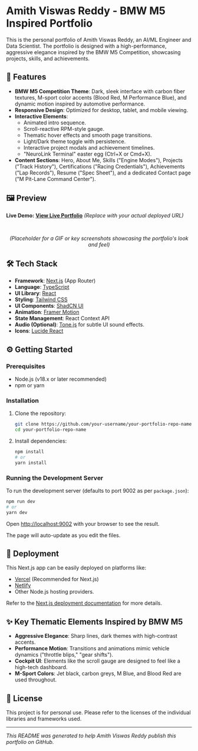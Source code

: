 
# Amith Viswas Reddy - BMW M5 Inspired Portfolio

This is the personal portfolio of Amith Viswas Reddy, an AI/ML Engineer and Data Scientist. The portfolio is designed with a high-performance, aggressive elegance inspired by the BMW M5 Competition, showcasing projects, skills, and achievements.

## 🚀 Features

*   **BMW M5 Competition Theme**: Dark, sleek interface with carbon fiber textures, M-sport color accents (Blood Red, M Performance Blue), and dynamic motion inspired by automotive performance.
*   **Responsive Design**: Optimized for desktop, tablet, and mobile viewing.
*   **Interactive Elements**:
    *   Animated intro sequence.
    *   Scroll-reactive RPM-style gauge.
    *   Thematic hover effects and smooth page transitions.
    *   Light/Dark theme toggle with persistence.
    *   Interactive project modals and achievement timelines.
    *   "NeuroLink Terminal" easter egg (Ctrl+X or Cmd+X).
*   **Content Sections**: Hero, About Me, Skills ("Engine Modes"), Projects ("Track History"), Certifications ("Racing Credentials"), Achievements ("Lap Records"), Resume ("Spec Sheet"), and a dedicated Contact page ("M Pit-Lane Command Center").

## 🖼️ Preview

**Live Demo:** [**View Live Portfolio**](https://avr-portfolio-m5.netlify.app/) <em>(Replace with your actual deployed URL)</em>

<br />

<!-- Add a GIF or a few screenshots here -->
<!-- Example: -->
<!-- ![Portfolio Screenshot 1](https://example.com/path/to/screenshot1.png) -->
<!-- ![Portfolio GIF](https://example.com/path/to/portfolio.gif) -->

<p align="center">
  <em>(Placeholder for a GIF or key screenshots showcasing the portfolio's look and feel)</em>
</p>

## 🛠️ Tech Stack

*   **Framework**: [Next.js](https://nextjs.org/) (App Router)
*   **Language**: [TypeScript](https://www.typescriptlang.org/)
*   **UI Library**: [React](https://reactjs.org/)
*   **Styling**: [Tailwind CSS](https://tailwindcss.com/)
*   **UI Components**: [ShadCN UI](https://ui.shadcn.com/)
*   **Animation**: [Framer Motion](https://www.framer.com/motion/)
*   **State Management**: React Context API
*   **Audio (Optional)**: [Tone.js](https://tonejs.github.io/) for subtle UI sound effects.
*   **Icons**: [Lucide React](https://lucide.dev/)

## ⚙️ Getting Started

### Prerequisites

*   Node.js (v18.x or later recommended)
*   npm or yarn

### Installation

1.  Clone the repository:
    ```bash
    git clone https://github.com/your-username/your-portfolio-repo-name.git
    cd your-portfolio-repo-name
    ```
2.  Install dependencies:
    ```bash
    npm install
    # or
    yarn install
    ```

### Running the Development Server

To run the development server (defaults to port 9002 as per `package.json`):
```bash
npm run dev
# or
yarn dev
```
Open [http://localhost:9002](http://localhost:9002) with your browser to see the result.

The page will auto-update as you edit the files.

## 🚀 Deployment

This Next.js app can be easily deployed on platforms like:
*   [Vercel](https://vercel.com/) (Recommended for Next.js)
*   [Netlify](https://www.netlify.com/)
*   Other Node.js hosting providers.

Refer to the [Next.js deployment documentation](https://nextjs.org/docs/deployment) for more details.

## ✨ Key Thematic Elements Inspired by BMW M5

*   **Aggressive Elegance**: Sharp lines, dark themes with high-contrast accents.
*   **Performance Motion**: Transitions and animations mimic vehicle dynamics ("throttle blips," "gear shifts").
*   **Cockpit UI**: Elements like the scroll gauge are designed to feel like a high-tech dashboard.
*   **M-Sport Colors**: Jet black, carbon greys, M Blue, and Blood Red are used throughout.

## 📄 License

This project is for personal use. Please refer to the licenses of the individual libraries and frameworks used.

---

_This README was generated to help Amith Viswas Reddy publish this portfolio on GitHub._
